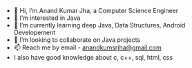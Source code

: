 - 👋 Hi, I’m Anand Kumar Jha, a Computer Science Engineer
- 👀 I’m interested in Java
- 🌱 I’m currently learning deep Java, Data Structures, Android Developement
- 💞️ I’m looking to collaborate on Java projects
- 📫 Reach me by email - anandkumsrjha@gmail.com
- I also have good knowledge about c, c++, sql, html, css
